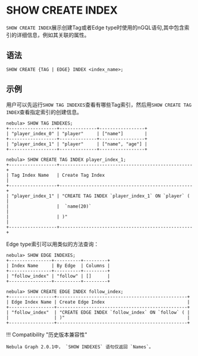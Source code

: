 # SHOW CREATE INDEX

`SHOW CREATE INDEX`展示创建Tag或者Edge type时使用的nGQL语句,其中包含索引的详细信息，例如其关联的属性。

## 语法

```ngql
SHOW CREATE {TAG | EDGE} INDEX <index_name>;
```

## 示例

用户可以先运行`SHOW TAG INDEXES`查看有哪些Tag索引，然后用`SHOW CREATE TAG INDEX`查看指定索引的创建信息。

```ngql
nebula> SHOW TAG INDEXES;
+------------------+--------------+-----------------+
| "player_index_0" | "player"     | ["name"]        |
+------------------+--------------+-----------------+
| "player_index_1" | "player"     | ["name", "age"] |
+------------------+--------------+-----------------+

nebula> SHOW CREATE TAG INDEX player_index_1;
+------------------+--------------------------------------------------+
| Tag Index Name   | Create Tag Index                                 |
+------------------+--------------------------------------------------+
| "player_index_1" | "CREATE TAG INDEX `player_index_1` ON `player` ( |
|                  |  `name(20)`                                      |
|                  | )"                                               |
+------------------+--------------------------------------------------+
```

Edge type索引可以用类似的方法查询：

```ngql
nebula> SHOW EDGE INDEXES;
+----------------+----------+---------+
| Index Name     | By Edge  | Columns |
+----------------+----------+---------+
| "follow_index" | "follow" | []      |
+----------------+----------+---------+

nebula> SHOW CREATE EDGE INDEX follow_index;
+-----------------+-------------------------------------------------+
| Edge Index Name | Create Edge Index                               |
+-----------------+-------------------------------------------------+
| "follow_index"  | "CREATE EDGE INDEX `follow_index` ON `follow` ( |
|                 | )"                                              |
+-----------------+-------------------------------------------------+
```

!!! Compatibility "历史版本兼容性"

    Nebula Graph 2.0.1中， `SHOW INDEXES` 语句仅返回 `Names`。